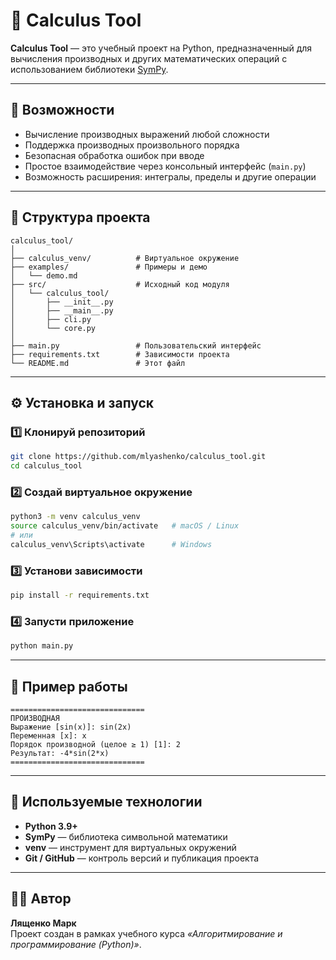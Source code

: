 # 🧮 Calculus Tool

**Calculus Tool** — это учебный проект на Python, предназначенный для вычисления производных и других математических операций с использованием библиотеки [SymPy](https://www.sympy.org/).

---

## 🚀 Возможности

- Вычисление производных выражений любой сложности  
- Поддержка производных произвольного порядка  
- Безопасная обработка ошибок при вводе  
- Простое взаимодействие через консольный интерфейс (`main.py`)  
- Возможность расширения: интегралы, пределы и другие операции

---

## 🧱 Структура проекта

```
calculus_tool/
│
├── calculus_venv/          # Виртуальное окружение
├── examples/               # Примеры и демо
│   └── demo.md
├── src/                    # Исходный код модуля
│   └── calculus_tool/
│       ├── __init__.py
│       ├── __main__.py
│       ├── cli.py
│       └── core.py
│
├── main.py                 # Пользовательский интерфейс
├── requirements.txt        # Зависимости проекта
└── README.md               # Этот файл
```

---

## ⚙️ Установка и запуск

### 1️⃣ Клонируй репозиторий

```bash
git clone https://github.com/mlyashenko/calculus_tool.git
cd calculus_tool
```

### 2️⃣ Создай виртуальное окружение

```bash
python3 -m venv calculus_venv
source calculus_venv/bin/activate   # macOS / Linux
# или
calculus_venv\Scripts\activate      # Windows
```

### 3️⃣ Установи зависимости

```bash
pip install -r requirements.txt
```

### 4️⃣ Запусти приложение

```bash
python main.py
```

---

## 🧠 Пример работы

```
==============================
ПРОИЗВОДНАЯ
Выражение [sin(x)]: sin(2x)
Переменная [x]: x
Порядок производной (целое ≥ 1) [1]: 2
Результат: -4*sin(2*x)
==============================
```

---

## 🧩 Используемые технологии

- **Python 3.9+**
- **SymPy** — библиотека символьной математики
- **venv** — инструмент для виртуальных окружений
- **Git / GitHub** — контроль версий и публикация проекта

---

## 👨‍💻 Автор

**Лященко Марк**  
Проект создан в рамках учебного курса *«Алгоритмирование и программирование (Python)»*.
